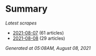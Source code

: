 # Summary
*Latest scrapes*
* [2021-08-07](https://github.com/nuuuwan/news_lk/blob/data/news_lk.2021-08-07.json) (61 articles)
* [2021-08-08](https://github.com/nuuuwan/news_lk/blob/data/news_lk.2021-08-08.json) (29 articles)

*Generated at 05:08AM, August 08, 2021*
